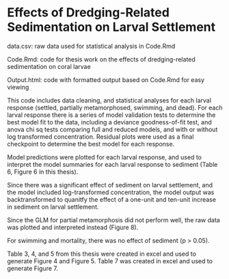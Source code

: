 # Effects of Dredging-Related Sedimentation on Larval Settlement

data.csv: raw data used for statistical analysis in Code.Rmd

Code.Rmd: code for thesis work on the effects of dredging-related sedimentation on coral larvae

Output.html: code with formatted output based on Code.Rmd for easy viewing


This code includes data cleaning, and statistical analyses for each larval response (settled, partially metamorphosed, swimming, and dead).  For each larval response there is a series of model validation tests to determine the best model fit to the data, including a deviance goodness-of-fit test, and anova chi sq tests comparing full and reduced models, and with or without log transformed concentration.  Residual plots were used as a final checkpoint to determine the best model for each response.    

Model predictions were plotted for each larval response, and used to interpret the model summaries for each larval response to sediment (Table 6, Figure 6 in this thesis).  

Since there was a significant effect of sediment on larval settlement, and the model included log-transformed concentration, the model output was backtransformed to quanitfy the effect of a one-unit and ten-unit increase in sediment on larval settlement.  

Since the GLM for partial metamorphosis did not perform well, the raw data was plotted and interpreted instead (Figure 8).  

For swimming and mortality, there was no effect of sediment (p > 0.05).  

Table 3, 4, and 5 from this thesis were created in excel and used to generate Figure 4 and Figure 5.  Table 7 was created in excel and used to generate Figure 7.  


